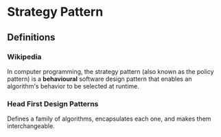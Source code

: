 # Strategy Pattern

## Definitions

### Wikipedia

In computer programming, the strategy pattern (also known as the policy pattern) is a **behavioural** software design pattern that enables an algorithm's behavior to be selected at runtime. 

### Head First Design Patterns

Defines a family of algorithms, encapsulates each one, and makes them interchangeable.